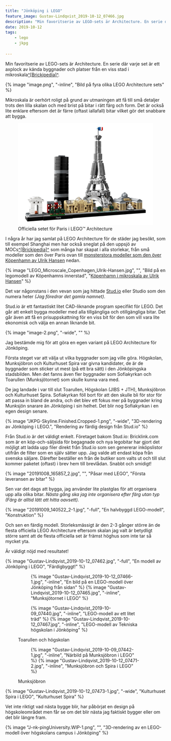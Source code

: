 ```yaml
---
title: "Jönköping i LEGO"
feature_image: Gustav-Lindqvist_2019-10-12_07466.jpg
description: "Min favoritserie av LEGO-sets är Architecture. En serie där varje set är ett axplock av kända byggnader och platser från en viss stad i…"
date: 2019-10-12
tags: 
    - lego
    - jkpg

---
```


Min favoritserie av LEGO-sets är Architecture. En serie där varje set är ett axplock av kända byggnader och platser från en viss stad i mikroskala[^\[Brickipedia\]^](https://lego.fandom.com/wiki/Microscale).

{% image "image.png", "-inline", "Bild på fyra olika LEGO Architecture sets" %}

Mikroskala är oerhört roligt på grund av utmaningen att få till små detaljer trots den lilla skalan och med brist på bitar i rätt färg och form. Det är också lite enklare eftersom det är färre (oftast iallafall) bitar vilket gör det snabbare att bygga.

<figure class="kg-card kg-image-card kg-card-hascaption"><img src="Lego-Architecture-Paris.jpg" class="kg-image" alt loading="lazy"> <figcaption>Officiella setet för Paris i LEGO™ Architecture</figcaption>
</figure>

I några år har jag samlat på LEGO Architecture för de städer jag besökt, som till exempel Shanghai men har också sneglat på den uppsjö av MOCs[^\[Brickipedia\]^](https://lego.fandom.com/wiki/List_of_LEGO_Abbreviations) som många har skapat i alla storlekar, från små modeller som den över Paris ovan till [monsterstora modeller som den över Köpenhamn av Ulrik Hansen](https://imgur.com/gallery/Ezj1L) nedan.

{% image "LEGO_Microscale_Copenhagen_Ulrik-Hansen.jpg", "", "Bild på en legomodell av Köpenhamns innerstad", "[Köpenhamn i mikroskala av Ulrik Hansen](https://www.alllegro.dk/)" %}

Det var någonstans i den vevan som jag hittade [Stud.io](https://stud.io) eller Studio som den numera heter *(Jag föredrar det gamla namnet)*.

Stud.io är ett fantastiskt litet CAD-liknande program specifikt för LEGO. Det går att enkelt bygga modeller med alla tillgängliga och otillgängliga bitar. Det går även att få en prisuppskattning för en viss bit för den som vill vara lite ekonomisk och välja en annan liknande bit.

{% image "image-2.png", "-wide", "" %}

Jag bestämde mig för att göra en egen variant på LEGO Architecture för Jönköping.

Första steget var att välja ut vilka byggnader som jag ville göra. Högskolan, Munksjöbron och Kulturhuset Spira var givna kandidater, de är de byggnader som sticker ut mest (på ett bra sätt) i den Jönköpingska stadsbilden. Men det fanns även fler byggnader som Sofiakyrkan och Toarullen (Munksjötornet) som skulle kunna vara med.

De jag landade i var till slut Toarullen, Högskolan (JIBS + JTH), Munksjöbron och Kulturhuset Spira. Sofiakyrkan föll bort för att den skulle bli för stor för att passa in bland de andra, och det blev ett fokus mer på byggnader kring Munksjön snarare än Jönköping i sin helhet. Det blir nog Sofiakyrkan i en egen design senare.

{% image "JKPG-Skyline.Finished.Cropped-1.png", "-wide", "3D-rendering av Jönköping i LEGO.", "Rendering av färdig design från Stud.io" %}

Från Stud.io är det väldigt enkelt. Företaget bakom Stud.io: Bricklink.com som är en köp-och-säljsida för begagnade och nya legobitar har gjort det möjligt att ladda upp filer direkt från Stud.io som sen genererar inköpslistor utifrån de filter som en själv sätter upp. Jag valde att endast köpa från svenska säljare. Därefter beställer en från de butiker som valts ut och till slut kommer paketet (oftast) i brev hem till brevlådan. Snabbt och smidigt!

{% image "20191008_165857_2.jpg", "", "Påsar med LEGO", "Första leveransen av bitar" %}

Sen var det dags att bygga, jag använder lite plastglas för att organisera upp alla olika bitar. *Nästa gång ska jag inte organisera efter färg utan typ (Färg är alltid lätt att hitta oavsett).*

{% image "20191009_140522_2-1.jpg", "-full", "En halvbyggd LEGO-modell", "Konstruktion" %}

Och sen en färdig modell. Storleksmässigt är den 2-3 gånger större än de flesta officiella LEGO Architecture eftersom skalan jag valt är betydligt större samt att de flesta officiella set är främst höghus som inte tar så mycket yta.

Är väldigt nöjd med resultatet!

{% image "Gustav-Lindqvist_2019-10-12_07462.jpg", "-full", "En modell av Jönköping i LEGO", "Färdigbyggt!" %}

<figure class="gallery -wide">
	<figure class="gallery-row -no-wrap">
		{% image "Gustav-Lindqvist_2019-10-12_07466-1.jpg", "-inline", "En bild på en LEGO-modell över Jönköping från sidan" %}
		{% image "Gustav-Lindqvist_2019-10-12_07465.jpg", "-inline", "Munksjötornet i LEGO" %}
	</figure>
	<figure class="gallery-row -no-wrap">
		{% image "Gustav-Lindqvist_2019-10-09_07440.jpg", "-inline", "LEGO-modell av ett litet träd" %}
		{% image "Gustav-Lindqvist_2019-10-12_07467.jpg", "-inline", "LEGO-modell av Tekniska högskolan i Jönköping" %}
	</figure>
	<figcaption><p>Toarullen och högskolan</p></figcaption>
</figure>

<figure class="gallery -wide">
	<figure class="gallery-row -no-wrap">
		{% image "Gustav-Lindqvist_2019-10-09_07442-1.jpg", "-inline", "Närbild på Munksjöbron i LEGO" %}
		{% image "Gustav-Lindqvist_2019-10-12_07471-2.jpg", "-inline", "Munksjöbron och Spira i LEGO" %}
	</figure>
	<figcaption><p>Munksjöbron</p></figcaption>
</figure>

{% image "Gustav-Lindqvist_2019-10-12_07473-1.jpg", "-wide", "Kulturhuset Spira i LEGO", "Kulturhuset Spira" %}

Vet inte riktigt vad nästa bygge blir, har påbörjat en design på högskoleområdet men får se om det blir nästa jag faktiskt bygger eller om det blir längre fram.

{% image "J-nk-pingUniversity.WIP-1.png", "", "3D-rendering av en LEGO-modell över högskolans campus i Jönköping" %}

